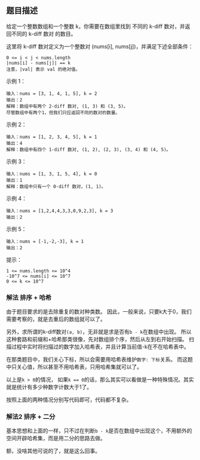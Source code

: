 ## 题目描述
给定一个整数数组和一个整数 k，你需要在数组里找到 不同的 k-diff 数对，并返回不同的 k-diff 数对 的数目。

这里将 k-diff 数对定义为一个整数对 (nums[i], nums[j])，并满足下述全部条件：

```
0 <= i < j < nums.length
|nums[i] - nums[j]| == k
注意，|val| 表示 val 的绝对值。
```

示例 1：
```
输入：nums = [3, 1, 4, 1, 5], k = 2
输出：2
解释：数组中有两个 2-diff 数对, (1, 3) 和 (3, 5)。
尽管数组中有两个1，但我们只应返回不同的数对的数量。
```
示例 2：
```
输入：nums = [1, 2, 3, 4, 5], k = 1
输出：4
解释：数组中有四个 1-diff 数对, (1, 2), (2, 3), (3, 4) 和 (4, 5)。
```
示例 3：
```
输入：nums = [1, 3, 1, 5, 4], k = 0
输出：1
解释：数组中只有一个 0-diff 数对，(1, 1)。
```
示例 4：
```
输入：nums = [1,2,4,4,3,3,0,9,2,3], k = 3
输出：2
```
示例 5：
```
输入：nums = [-1,-2,-3], k = 1
输出：2
```

提示：
```
1 <= nums.length <= 10^4
-10^7 <= nums[i] <= 10^7
0 <= k <= 10^7
```

### 解法 排序 + 哈希
由于题目要求的是去除重复的数对种类数。
因此，一般来说，只要k大于0，我们需要考察的，就是去重后的数组就可以了。

另外，求所谓的k-diff数对`(a, b)`，无非就是求是否有`b - k`在数组中出现。
所以这种套路和前缀和+哈希那类很像，先对数组排个序，然后从左到右开始扫描。
扫描过程中实时将扫描过的数字加入哈希表，并且计算当前值-k在不在哈希表中。

在那类题目中，我们关心下标，所以会需要用哈希表维护`数字: 下标`关系。
而这题中只关心值，所以甚至不用哈希表，只用哈希集就可以了。

以上是`k > 0`的情况，
如果`k == 0`的话，那么其实可以看做是一种特殊情况。其实就是统计有多少种数字计数大于1了。

按照上面的两种情况分别写代码即可，代码都不复杂。

### 解法2 排序 + 二分
基本思想和上面的一样，只不过在判断`b - k`是否在数组中出现这个，不用额外的空间开辟哈希集，而是用二分的思路去做。

额，没啥其他可说的了，就是这么回事。